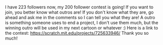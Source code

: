 I have 223 followers now, my 200 follower contest is going! If you want to join, you better know what outros are! If you don't know what they are, go ahead and ask me in the comments so I can tell you what they are! A outro is something someone uses to end a project, I don't use them much, but the winning outro will be used in my next cartoon or whatever :)
Here is a link to the contest: https://scratch.mit.edu/projects/725633946/  Thank you so much!
